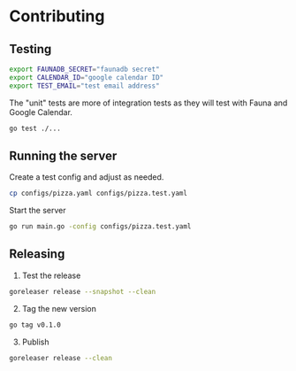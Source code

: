 # Contributing

## Testing
```sh
export FAUNADB_SECRET="faunadb secret"
export CALENDAR_ID="google calendar ID"
export TEST_EMAIL="test email address"
```

The "unit" tests are more of integration tests as they will test with Fauna and Google Calendar.
```sh
go test ./...
```

## Running the server
Create a test config and adjust as needed.
```sh
cp configs/pizza.yaml configs/pizza.test.yaml
```
Start the server
```sh
go run main.go -config configs/pizza.test.yaml
```

## Releasing
1. Test the release
```sh
goreleaser release --snapshot --clean
```
2. Tag the new version
```sh
go tag v0.1.0
```
3. Publish
```sh
goreleaser release --clean
```

